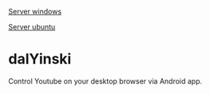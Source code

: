 [Server windows](https://github.com/FriendlyTroll/dalYinski/releases/download/v.0.12-beta1/dalyinski-server-0.12.exe)

[Server ubuntu](https://github.com/FriendlyTroll/dalYinski/releases/download/v.0.12-beta1/dalyinski-0.12.deb)

# dalYinski
Control Youtube on your desktop browser via Android app.

